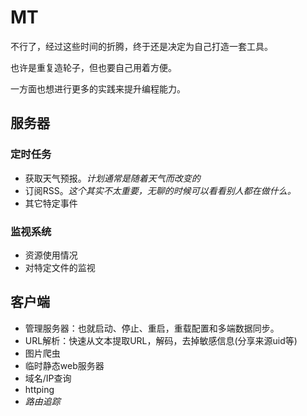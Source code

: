 # MT
不行了，经过这些时间的折腾，终于还是决定为自己打造一套工具。

也许是重复造轮子，但也要自己用着方便。

一方面也想进行更多的实践来提升编程能力。

## 服务器
### 定时任务
- 获取天气预报。*计划通常是随着天气而改变的*
- 订阅RSS。*这个其实不太重要，无聊的时候可以看看别人都在做什么。*
- 其它特定事件

### 监视系统
- 资源使用情况
- 对特定文件的监视


## 客户端
- 管理服务器：也就启动、停止、重启，重载配置和多端数据同步。
- URL解析：快速从文本提取URL，解码，去掉敏感信息(分享来源uid等)
- 图片爬虫
- 临时静态web服务器
- 域名/IP查询
- httping
- *路由追踪*


